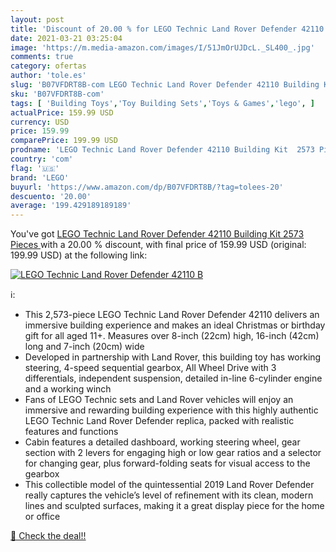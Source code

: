 ```yaml
---
layout: post
title: 'Discount of 20.00 % for LEGO Technic Land Rover Defender 42110 B'
date: 2021-03-21 03:25:04
image: 'https://m.media-amazon.com/images/I/51JmOrUJDcL._SL400_.jpg'
comments: true
category: ofertas
author: 'tole.es'
slug: 'B07VFDRT8B-com LEGO Technic Land Rover Defender 42110 Building Kit 2573...'
sku: 'B07VFDRT8B-com'
tags: [ 'Building Toys','Toy Building Sets','Toys & Games','lego', ]
actualPrice: 159.99 USD
currency: USD
price: 159.99
comparePrice: 199.99 USD
prodname: 'LEGO Technic Land Rover Defender 42110 Building Kit  2573 Pieces '
country: 'com'
flag: '🇺🇸'
brand: 'LEGO'
buyurl: 'https://www.amazon.com/dp/B07VFDRT8B/?tag=tolees-20'
descuento: '20.00'
average: '199.429189189189'
---
```


You've got [LEGO Technic Land Rover Defender 42110 Building Kit  2573 Pieces ](https://www.amazon.com/dp/B07VFDRT8B/?tag=tolees-20) with a  20.00 % discount, with final price of 159.99 USD (original: 199.99 USD) at the following link:

[![LEGO Technic Land Rover Defender 42110 B](https://m.media-amazon.com/images/I/51JmOrUJDcL._SL400_.jpg)](https://www.amazon.com/dp/B07VFDRT8B/?tag=tolees-20)

ℹ️:

- This 2,573-piece LEGO Technic Land Rover Defender 42110 delivers an immersive building experience and makes an ideal Christmas or birthday gift for all aged 11+. Measures over 8-inch (22cm) high, 16-inch (42cm) long and 7-inch (20cm) wide
- Developed in partnership with Land Rover, this building toy has working steering, 4-speed sequential gearbox, All Wheel Drive with 3 differentials, independent suspension, detailed in-line 6-cylinder engine and a working winch
- Fans of LEGO Technic sets and Land Rover vehicles will enjoy an immersive and rewarding building experience with this highly authentic LEGO Technic Land Rover Defender replica, packed with realistic features and functions
- Cabin features a detailed dashboard, working steering wheel, gear section with 2 levers for engaging high or low gear ratios and a selector for changing gear, plus forward-folding seats for visual access to the gearbox
- This collectible model of the quintessential 2019 Land Rover Defender really captures the vehicle’s level of refinement with its clean, modern lines and sculpted surfaces, making it a great display piece for the home or office

[🛒 Check the deal!!](https://www.amazon.com/dp/B07VFDRT8B/?tag=tolees-20)
